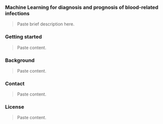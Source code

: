 
### Machine Learning for diagnosis and prognosis of blood-related infections

> Paste brief description here.

### Getting started

> Paste content.

### Background

> Paste content.

### Contact

> Paste content.

### License

> Paste content.